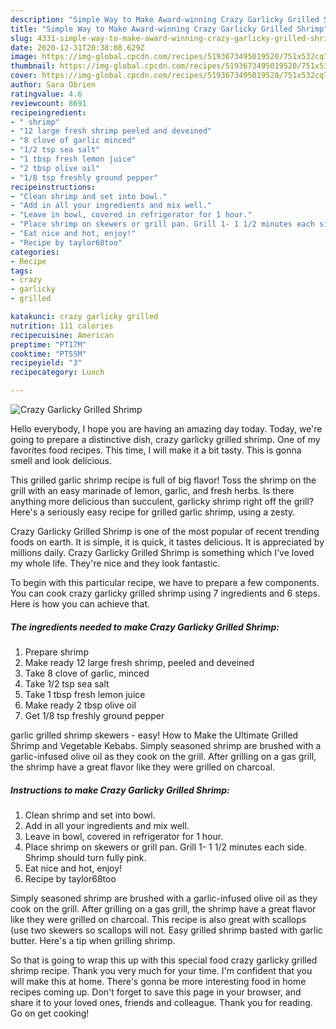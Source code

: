 ```yaml
---
description: "Simple Way to Make Award-winning Crazy Garlicky Grilled Shrimp"
title: "Simple Way to Make Award-winning Crazy Garlicky Grilled Shrimp"
slug: 4331-simple-way-to-make-award-winning-crazy-garlicky-grilled-shrimp
date: 2020-12-31T20:38:08.629Z
image: https://img-global.cpcdn.com/recipes/5193673495019520/751x532cq70/crazy-garlicky-grilled-shrimp-recipe-main-photo.jpg
thumbnail: https://img-global.cpcdn.com/recipes/5193673495019520/751x532cq70/crazy-garlicky-grilled-shrimp-recipe-main-photo.jpg
cover: https://img-global.cpcdn.com/recipes/5193673495019520/751x532cq70/crazy-garlicky-grilled-shrimp-recipe-main-photo.jpg
author: Sara Obrien
ratingvalue: 4.6
reviewcount: 8691
recipeingredient:
- " shrimp"
- "12 large fresh shrimp peeled and deveined"
- "8 clove of garlic minced"
- "1/2 tsp sea salt"
- "1 tbsp fresh lemon juice"
- "2 tbsp olive oil"
- "1/8 tsp freshly ground pepper"
recipeinstructions:
- "Clean shrimp and set into bowl."
- "Add in all your ingredients and mix well."
- "Leave in bowl, covered in refrigerator for 1 hour."
- "Place shrimp on skewers or grill pan. Grill 1- 1 1/2 minutes each side. Shrimp should turn fully pink."
- "Eat nice and hot, enjoy!"
- "Recipe by taylor68too"
categories:
- Recipe
tags:
- crazy
- garlicky
- grilled

katakunci: crazy garlicky grilled 
nutrition: 111 calories
recipecuisine: American
preptime: "PT17M"
cooktime: "PT55M"
recipeyield: "3"
recipecategory: Lunch

---
```



![Crazy Garlicky Grilled Shrimp](https://img-global.cpcdn.com/recipes/5193673495019520/751x532cq70/crazy-garlicky-grilled-shrimp-recipe-main-photo.jpg)

Hello everybody, I hope you are having an amazing day today. Today, we're going to prepare a distinctive dish, crazy garlicky grilled shrimp. One of my favorites food recipes. This time, I will make it a bit tasty. This is gonna smell and look delicious.

This grilled garlic shrimp recipe is full of big flavor! Toss the shrimp on the grill with an easy marinade of lemon, garlic, and fresh herbs. Is there anything more delicious than succulent, garlicky shrimp right off the grill? Here&#39;s a seriously easy recipe for grilled garlic shrimp, using a zesty.

Crazy Garlicky Grilled Shrimp is one of the most popular of recent trending foods on earth. It is simple, it is quick, it tastes delicious. It is appreciated by millions daily. Crazy Garlicky Grilled Shrimp is something which I've loved my whole life. They're nice and they look fantastic.


To begin with this particular recipe, we have to prepare a few components. You can cook crazy garlicky grilled shrimp using 7 ingredients and 6 steps. Here is how you can achieve that.

<!--inarticleads1-->

##### The ingredients needed to make Crazy Garlicky Grilled Shrimp:

1. Prepare  shrimp
1. Make ready 12 large fresh shrimp, peeled and deveined
1. Take 8 clove of garlic, minced
1. Take 1/2 tsp sea salt
1. Take 1 tbsp fresh lemon juice
1. Make ready 2 tbsp olive oil
1. Get 1/8 tsp freshly ground pepper


garlic grilled shrimp skewers - easy! How to Make the Ultimate Grilled Shrimp and Vegetable Kebabs. Simply seasoned shrimp are brushed with a garlic-infused olive oil as they cook on the grill. After grilling on a gas grill, the shrimp have a great flavor like they were grilled on charcoal. 

<!--inarticleads2-->

##### Instructions to make Crazy Garlicky Grilled Shrimp:

1. Clean shrimp and set into bowl.
1. Add in all your ingredients and mix well.
1. Leave in bowl, covered in refrigerator for 1 hour.
1. Place shrimp on skewers or grill pan. Grill 1- 1 1/2 minutes each side. Shrimp should turn fully pink.
1. Eat nice and hot, enjoy!
1. Recipe by taylor68too


Simply seasoned shrimp are brushed with a garlic-infused olive oil as they cook on the grill. After grilling on a gas grill, the shrimp have a great flavor like they were grilled on charcoal. This recipe is also great with scallops (use two skewers so scallops will not. Easy grilled shrimp basted with garlic butter. Here&#39;s a tip when grilling shrimp. 

So that is going to wrap this up with this special food crazy garlicky grilled shrimp recipe. Thank you very much for your time. I'm confident that you will make this at home. There's gonna be more interesting food in home recipes coming up. Don't forget to save this page in your browser, and share it to your loved ones, friends and colleague. Thank you for reading. Go on get cooking!
